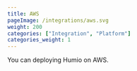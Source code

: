 ```yaml
---
title: AWS
pageImage: /integrations/aws.svg
weight: 200
categories: ["Integration", "Platform"]
categories_weight: 1
---
```


<!-- TODO: Peter -->

You can deploying Humio on AWS.
